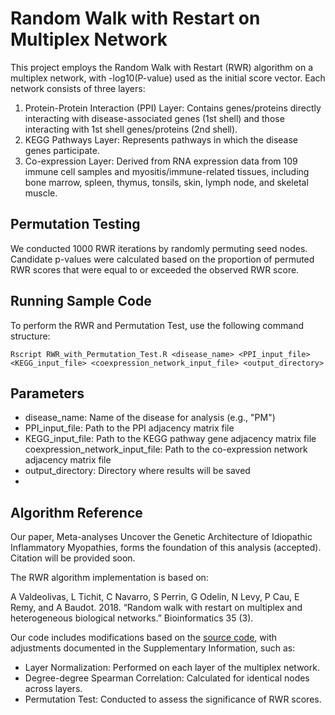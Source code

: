 # Random Walk with Restart on Multiplex Network
This project employs the Random Walk with Restart (RWR) algorithm on a multiplex network, with -log10(P-value) used as the initial score vector. Each network consists of three layers:

1. Protein-Protein Interaction (PPI) Layer: Contains genes/proteins directly interacting with disease-associated genes (1st shell) and those interacting with 1st shell genes/proteins (2nd shell).
2. KEGG Pathways Layer: Represents pathways in which the disease genes participate.
3. Co-expression Layer: Derived from RNA expression data from 109 immune cell samples and myositis/immune-related tissues, including bone marrow, spleen, thymus, tonsils, skin, lymph node, and skeletal muscle.

## Permutation Testing
We conducted 1000 RWR iterations by randomly permuting seed nodes. Candidate p-values were calculated based on the proportion of permuted RWR scores that were equal to or exceeded the observed RWR score.

## Running Sample Code
To perform the RWR and Permutation Test, use the following command structure:
```
Rscript RWR_with_Permutation_Test.R <disease_name> <PPI_input_file> <KEGG_input_file> <coexpression_network_input_file> <output_directory>
```
## Parameters
 - disease_name: Name of the disease for analysis (e.g., "PM")
 - PPI_input_file: Path to the PPI adjacency matrix file
 - KEGG_input_file: Path to the KEGG pathway gene adjacency matrix file
coexpression_network_input_file: Path to the co-expression network adjacency matrix file
 - output_directory: Directory where results will be saved
 - 
## Algorithm Reference
Our paper, Meta-analyses Uncover the Genetic Architecture of Idiopathic Inflammatory Myopathies, forms the foundation of this analysis (accepted). Citation will be provided soon.

The RWR algorithm implementation is based on:

A Valdeolivas, L Tichit, C Navarro, S Perrin, G Odelin, N Levy, P Cau, E Remy, and A Baudot. 2018. “Random walk with restart on multiplex and heterogeneous biological networks.” Bioinformatics 35 (3).

Our code includes modifications based on the [source code](https://github.com/alberto-valdeolivas/RWR-MH/tree/master/RWR-M.zip), with adjustments documented in the Supplementary Information, such as:

 - Layer Normalization: Performed on each layer of the multiplex network.
 - Degree-degree Spearman Correlation: Calculated for identical nodes across layers.
 - Permutation Test: Conducted to assess the significance of RWR scores.
